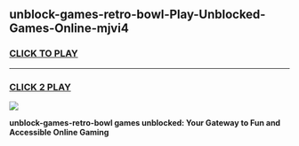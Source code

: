 
## unblock-games-retro-bowl-Play-Unblocked-Games-Online-mjvi4
<h3>
<a href="https://premium76.site?title=unblock-games-retro-bowl&ref=24A">CLICK TO PLAY</a></h3>
<hr>

<h3>
<a href="https://premium76.site?title=unblock-games-retro-bowl&ref=24A">CLICK 2 PLAY</a>
  
</h3>

<a href="https://premium76.site?title=unblock-games-retro-bowl&ref=24A"><img src="https://clearcache.store/games.png"></a>


**unblock-games-retro-bowl games unblocked: Your Gateway to Fun and Accessible Online Gaming**
